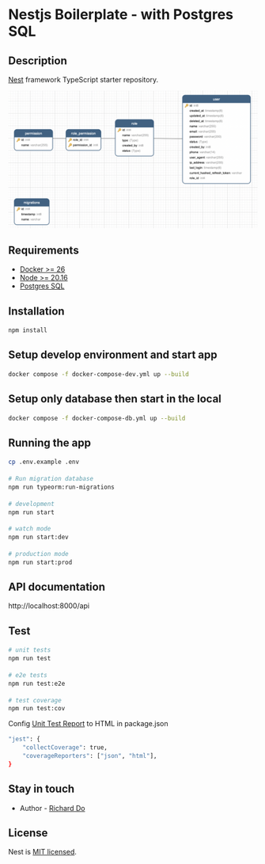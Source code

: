 # Nestjs Boilerplate - with Postgres SQL

## Description

[Nest](https://github.com/nestjs/nest) framework TypeScript starter repository.

![Alt text](database.png "database design")

## Requirements

- [Docker >= 26](https://docs.docker.com/install)
- [Node >= 20.16](https://nodejs.org/en/download/)
- [Postgres SQL](https://www.postgresql.org/)

## Installation

```bash
npm install
```

## Setup develop environment and start app

```bash
docker compose -f docker-compose-dev.yml up --build
```

## Setup only database then start in the local

```bash
docker compose -f docker-compose-db.yml up --build
```

## Running the app

```bash
cp .env.example .env

# Run migration database
npm run typeorm:run-migrations

# development
npm run start

# watch mode
npm run start:dev

# production mode
npm run start:prod
```

## API documentation

http://localhost:8000/api

## Test

```bash
# unit tests
npm run test

# e2e tests
npm run test:e2e

# test coverage
npm run test:cov
```

Config [Unit Test Report](https://stackoverflow.com/questions/24825860/how-to-get-the-code-coverage-report-using-jest) to HTML in package.json

```bash
"jest": {
    "collectCoverage": true,
    "coverageReporters": ["json", "html"],
}
```

## Stay in touch

- Author - [Richard Do](https://github.com/ptit9x)

## License

Nest is [MIT licensed](LICENSE).
